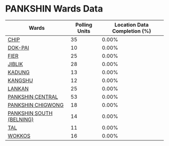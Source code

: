 
# PANKSHIN Wards Data

| Wards | Polling Units | Location Data Completion (%) |
| ---- | ----- | ------- |
| [CHIP](./wards/18536-chip) | 35 | 0.00% |
| [DOK-PAI](./wards/18537-dok-pai) | 10 | 0.00% |
| [FIER](./wards/18538-fier) | 25 | 0.00% |
| [JIBLIK](./wards/18539-jiblik) | 28 | 0.00% |
| [KADUNG](./wards/18540-kadung) | 13 | 0.00% |
| [KANGSHU](./wards/18541-kangshu) | 12 | 0.00% |
| [LANKAN](./wards/18542-lankan) | 25 | 0.00% |
| [PANKSHIN CENTRAL](./wards/18543-pankshin-central) | 53 | 0.00% |
| [PANKSHIN  CHIGWONG](./wards/18544-pankshin-chigwong) | 18 | 0.00% |
| [PANKSHIN  SOUTH (BELNING)](./wards/18545-pankshin-south-(belning)) | 14 | 0.00% |
| [TAL](./wards/18546-tal) | 11 | 0.00% |
| [WOKKOS](./wards/18547-wokkos) | 16 | 0.00% |




